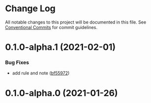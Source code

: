 # Change Log

All notable changes to this project will be documented in this file.
See [Conventional Commits](https://conventionalcommits.org) for commit guidelines.

# 0.1.0-alpha.1 (2021-02-01)


### Bug Fixes

* add rule and note ([bf55972](https://github.com/nolonger21/fe-cli/commits/bf5597232bb05fd4fc4a4d6051f8465d3cec46ca))



# 0.1.0-alpha.0 (2021-01-26)
